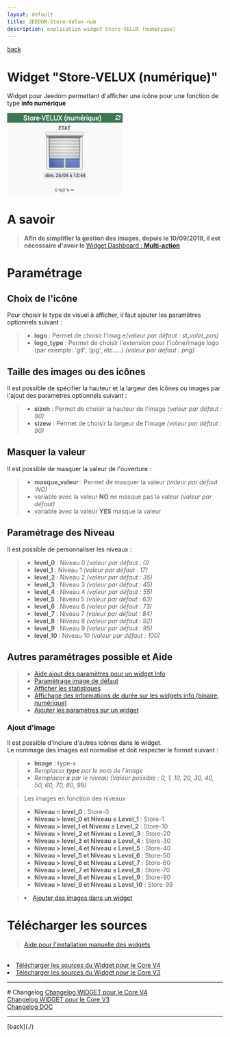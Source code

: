 ```yaml
---
layout: default
title: JEEDOM-Store-Velux-num
description: explication widget Store-VELUX (numérique)
---
```

[back](./)
# Widget "Store-VELUX (numérique)"

Widget pour Jeedom permettant d'afficher une icône pour une fonction de type <b>info numérique</b>
<p><img src="../img/exemple/d/store_velux.png" alt="Resultat" /></p>

# A savoir
<blockquote>
<b>Afin de simplifier la gestion des images, depuis le 10/09/2019, il est nécessaire d'avoir le </b><a href="WIDGET_d_Multi_action_Defaut">Widget Dashboard : <b>Multi-action</b></a>
</blockquote>

# Paramétrage
## Choix de l'icône
Pour choisir le type de visuel à afficher, il faut ajouter les paramètres optionnels suivant :
<blockquote>
    <ul>
        <li><b>logo</b> : Permet de choisir l'imag e<i>(valeur par défaut : st_volet_pos)</i></li>
        <li><b>logo_type</b> : Permet de choisir <i>l'extension</i> pour l'icône/image <i>logo</i> (par exemple: 'gif', 'jpg', etc.....)<i> (valeur par défaut : png)</i></li>
    </ul>
</blockquote>

## Taille des images ou des icônes
Il est possible de spécifier la hauteur et la largeur des icônes ou images par l'ajout des paramètres optionnels suivant :
<blockquote>
    <ul>
        <li><b>sizeh</b> : Permet de choisir la hauteur de l'image <i>(valeur par défaut : 90)</i></li>
        <li><b>sizew</b> : Permet de choisir la largeur de l'image <i>(valeur par défaut : 90)</i></li>
    </ul>
</blockquote>

## Masquer la valeur
Il est possible de masquer la valeur de l'ouverture :
<blockquote>
    <ul>
        <li><b>masque_valeur</b> : Permet de masquer la valeur <i>(valeur par défaut :NO)</i></li>
        <li>variable avec la valeur <b>NO</b> ne masque pas la valeur <i>(valeur par défaut)</i></li>
        <li>variable avec la valeur <b>YES</b> masque la valeur</li>
    </ul>
</blockquote>

## Paramétrage des Niveau
Il est possible de personnaliser les niveaux :
<blockquote>
    <ul>
        <li><b>level_0</b> : Niveau 0 <i>(valeur par défaut : 0) </i></li>
        <li><b>level_1</b> : Niveau 1 <i>(valeur par défaut : 17)</i></li>
        <li><b>level_2</b> : Niveau 2 <i>(valeur par défaut : 35)</i></li>
        <li><b>level_3</b> : Niveau 3 <i>(valeur par défaut : 45)</i></li>
        <li><b>level_4</b> : Niveau 4 <i>(valeur par défaut : 55)</i></li>
        <li><b>level_5</b> : Niveau 5 <i>(valeur par défaut : 63)</i></li>
        <li><b>level_6</b> : Niveau 6 <i>(valeur par défaut : 73)</i></li>
        <li><b>level_7</b> : Niveau 7 <i>(valeur par défaut : 84)</i></li>
        <li><b>level_8</b> : Niveau 8 <i>(valeur par défaut : 92)</i></li>
        <li><b>level_9</b> : Niveau 9 <i>(valeur par défaut : 95)</i></li>
        <li><b>level_10</b> : Niveau 10 <i>(valeur par défaut : 100)</i></li>
    </ul>
</blockquote>

## Autres paramétrages possible et Aide
<blockquote>
    <ul>
        <li><a href="HELP_config_info.html">Aide ajout des paramètres pour un widget Info</a></li>
        <li><a href="HELP_Error.html">Paramétrage image de défaut</a></li>
        <li><a href="HELP_stats.html">Afficher les statistiques</a></li>
        <li><a href="HELP_stats_TEMPS.html">Affichage des informations de durée sur les widgets info (binaire, numérique)</a></li>
        <li><a href="HELP_para.html">Ajouter les paramètres sur un widget</a></li>
    </ul>
</blockquote>

### Ajout d'image

Il est possible d'inclure d'autres icônes dans le widget.<br/>
Le nommage des images est normalisé et doit respecter le format suivant :
<blockquote>
    <ul>
        <li><b>Image</b> : type-x</li>
        <li><i>Remplacer <b>type</b> par le nom de l'image</i></li>
        <li><i>Remplacer <b>x</b> par le niveau (Valeur possible : 0, 1, 10, 20, 30, 40, 50, 60, 70, 80, 99)</i></li>
    </ul>
</blockquote>
<blockquote>
Les images en fonction des niveaux
    <ul>
        <li><b>Niveau = level_0</b> : Store-0</li>
        <li><b>Niveau > level_0 et Niveau ≤ Level_1</b> : Store-1</li>
        <li><b>Niveau > level_1 et Niveau ≤ Level_2</b> : Store-10</li>
        <li><b>Niveau > level_2 et Niveau ≤ Level_3</b> : Store-20</li>
        <li><b>Niveau > level_3 et Niveau ≤ Level_4</b> : Store-30</li>
        <li><b>Niveau > level_4 et Niveau ≤ Level_5</b> : Store-40</li>
        <li><b>Niveau > level_5 et Niveau ≤ Level_6</b> : Store-50</li>
        <li><b>Niveau > level_6 et Niveau ≤ Level_7</b> : Store-60</li>
        <li><b>Niveau > level_7 et Niveau ≤ Level_8</b> : Store-70</li>
        <li><b>Niveau > level_8 et Niveau ≤ Level_9</b> : Store-80</li>
        <li><b>Niveau > level_9 et Niveau ≤ Level_10</b> : Store-99</li>
    </ul>
</blockquote>
<blockquote>
    <li><a href="./JEEDOM-AIDE-ADD_IMG.html">Ajouter des images dans un widget</a></li>
</blockquote>


# Télécharger les sources
><a href="HELP_Install_Manu.html">Aide pour l'installation manuelle des widgets</a>
<br/>

<li><a href="https://github.com/JEALG/JEEDOM-Store-Velux-num/tree/masterv4">Télécharger les sources du Widget pour le Core V4</a></li>
<li><a href="https://github.com/JEALG/JEEDOM-Store-Velux-num/tree/master">Télécharger les sources du Widget pour le Core V3</a></li>
<hr />
# Changelog
<a href="https://github.com/JEALG/JEEDOM-Store-Velux-num/commits/masterv4">Changelog WIDGET pour le Core V4</a><br/>
<a href="https://github.com/JEALG/JEEDOM-Store-Velux-num/commits/master">Changelog WIDGET pour le Core V3</a><br/>
<a href="https://github.com/JEALG/JEEDOM-Widget_JAG-doc/commits/master">Changelog DOC</a>

<hr />
[back](./)